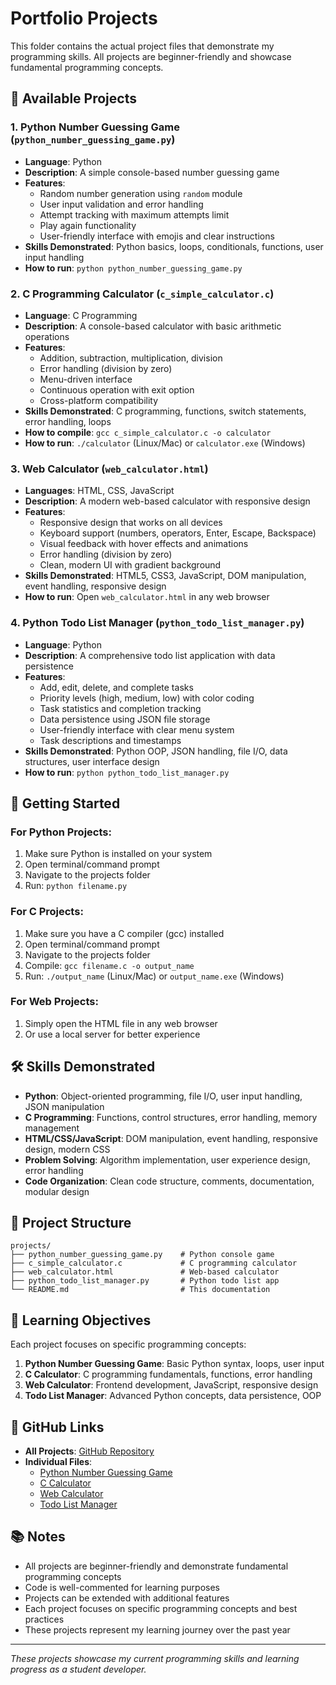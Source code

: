 # Portfolio Projects

This folder contains the actual project files that demonstrate my programming skills. All projects are beginner-friendly and showcase fundamental programming concepts.

## 📁 Available Projects

### 1. **Python Number Guessing Game** (`python_number_guessing_game.py`)
- **Language**: Python
- **Description**: A simple console-based number guessing game
- **Features**:
  - Random number generation using `random` module
  - User input validation and error handling
  - Attempt tracking with maximum attempts limit
  - Play again functionality
  - User-friendly interface with emojis and clear instructions
- **Skills Demonstrated**: Python basics, loops, conditionals, functions, user input handling
- **How to run**: `python python_number_guessing_game.py`

### 2. **C Programming Calculator** (`c_simple_calculator.c`)
- **Language**: C Programming
- **Description**: A console-based calculator with basic arithmetic operations
- **Features**:
  - Addition, subtraction, multiplication, division
  - Error handling (division by zero)
  - Menu-driven interface
  - Continuous operation with exit option
  - Cross-platform compatibility
- **Skills Demonstrated**: C programming, functions, switch statements, error handling, loops
- **How to compile**: `gcc c_simple_calculator.c -o calculator`
- **How to run**: `./calculator` (Linux/Mac) or `calculator.exe` (Windows)

### 3. **Web Calculator** (`web_calculator.html`)
- **Languages**: HTML, CSS, JavaScript
- **Description**: A modern web-based calculator with responsive design
- **Features**:
  - Responsive design that works on all devices
  - Keyboard support (numbers, operators, Enter, Escape, Backspace)
  - Visual feedback with hover effects and animations
  - Error handling (division by zero)
  - Clean, modern UI with gradient background
- **Skills Demonstrated**: HTML5, CSS3, JavaScript, DOM manipulation, event handling, responsive design
- **How to run**: Open `web_calculator.html` in any web browser

### 4. **Python Todo List Manager** (`python_todo_list_manager.py`)
- **Language**: Python
- **Description**: A comprehensive todo list application with data persistence
- **Features**:
  - Add, edit, delete, and complete tasks
  - Priority levels (high, medium, low) with color coding
  - Task statistics and completion tracking
  - Data persistence using JSON file storage
  - User-friendly interface with clear menu system
  - Task descriptions and timestamps
- **Skills Demonstrated**: Python OOP, JSON handling, file I/O, data structures, user interface design
- **How to run**: `python python_todo_list_manager.py`

## 🚀 Getting Started

### For Python Projects:
1. Make sure Python is installed on your system
2. Open terminal/command prompt
3. Navigate to the projects folder
4. Run: `python filename.py`

### For C Projects:
1. Make sure you have a C compiler (gcc) installed
2. Open terminal/command prompt
3. Navigate to the projects folder
4. Compile: `gcc filename.c -o output_name`
5. Run: `./output_name` (Linux/Mac) or `output_name.exe` (Windows)

### For Web Projects:
1. Simply open the HTML file in any web browser
2. Or use a local server for better experience

## 🛠️ Skills Demonstrated

- **Python**: Object-oriented programming, file I/O, user input handling, JSON manipulation
- **C Programming**: Functions, control structures, error handling, memory management
- **HTML/CSS/JavaScript**: DOM manipulation, event handling, responsive design, modern CSS
- **Problem Solving**: Algorithm implementation, user experience design, error handling
- **Code Organization**: Clean code structure, comments, documentation, modular design

## 📝 Project Structure

```
projects/
├── python_number_guessing_game.py    # Python console game
├── c_simple_calculator.c             # C programming calculator
├── web_calculator.html               # Web-based calculator
├── python_todo_list_manager.py       # Python todo list app
└── README.md                         # This documentation
```

## 🎯 Learning Objectives

Each project focuses on specific programming concepts:

1. **Python Number Guessing Game**: Basic Python syntax, loops, user input
2. **C Calculator**: C programming fundamentals, functions, error handling
3. **Web Calculator**: Frontend development, JavaScript, responsive design
4. **Todo List Manager**: Advanced Python concepts, data persistence, OOP

## 🔗 GitHub Links

- **All Projects**: [GitHub Repository](https://github.com/ASTA91-GIT/portfolio/tree/main/projects)
- **Individual Files**:
  - [Python Number Guessing Game](https://github.com/ASTA91-GIT/portfolio/blob/main/projects/python_number_guessing_game.py)
  - [C Calculator](https://github.com/ASTA91-GIT/portfolio/blob/main/projects/c_simple_calculator.c)
  - [Web Calculator](https://github.com/ASTA91-GIT/portfolio/blob/main/projects/web_calculator.html)
  - [Todo List Manager](https://github.com/ASTA91-GIT/portfolio/blob/main/projects/python_todo_list_manager.py)

## 📚 Notes

- All projects are beginner-friendly and demonstrate fundamental programming concepts
- Code is well-commented for learning purposes
- Projects can be extended with additional features
- Each project focuses on specific programming concepts and best practices
- These projects represent my learning journey over the past year

---

*These projects showcase my current programming skills and learning progress as a student developer.*
